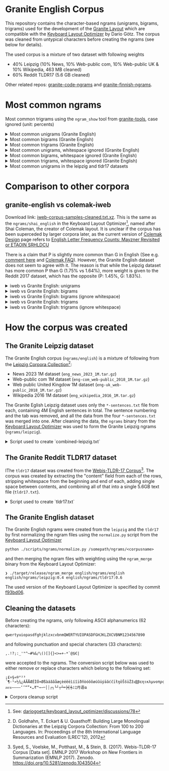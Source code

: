 # Granite English Corpus

This repository contains the character-based ngrams (unigrams, bigrams, trigrams) used for the development of the [Granite Layout](https://github.com/fohrloop/granite-layout) which are compatible with the [Keyboard Layout Optimizer](https://github.com/dariogoetz/keyboard_layout_optimizer) by Dario Götz. The corpus was cleaned from untypical characters before creating the ngrams (see below for details).

The used  corpus is a mixture of two dataset with following weights

- 40% Leipzig (10% News, 10% Web-public com, 10% Web-public UK & 10% Wikipedia, 463 MB cleaned)
- 60% Reddit TLDR17 (5.6 GB cleaned)

Other related repos: [granite-code-ngrams](https://github.com/fohrloop/granite-code-ngrams) and [granite-finnish-ngrams](https://github.com/fohrloop/granite-finnish-ngrams).

# Most common ngrams

Most common trigrams using the `ngram_show` tool from [granite-tools](https://github.com/fohrloop/granite-tools), case ignored (unit: percents)
<details>
<summary>Most common unigrams (Granite English)</summary>

```
──────────────────── english ─────────────────────
   1: ␣ ▇▇▇▇▇▇▇▇▇▇▇▇▇▇▇▇▇▇▇▇▇▇▇ 17.74
   2: e ▇▇▇▇▇▇▇▇▇▇▇▇ 9.40
   3: t ▇▇▇▇▇▇▇▇▇ 7.27
   4: a ▇▇▇▇▇▇▇▇ 6.39
   5: o ▇▇▇▇▇▇▇▇ 6.01
   6: i ▇▇▇▇▇▇▇▇ 5.82
   7: n ▇▇▇▇▇▇▇ 5.42
   8: s ▇▇▇▇▇▇▇ 5.04
   9: r ▇▇▇▇▇▇ 4.50
  10: h ▇▇▇▇▇ 3.91
  11: l ▇▇▇▇ 3.28
  12: d ▇▇▇▇ 3.01
  13: u ▇▇▇ 2.28
  14: c ▇▇▇ 2.20
  15: m ▇▇▇ 2.09
  16: g ▇▇ 1.75
  17: y ▇▇ 1.66
  18: f ▇▇ 1.65
  19: w ▇▇ 1.61
  20: p ▇▇ 1.57
  21: b ▇▇ 1.25
  22: . ▇ 0.99
  23: v ▇ 0.85
  24: , ▇ 0.81
  25: k ▇ 0.73
  26: ⏎ ▇ 0.53
  27: ' ▇ 0.40
  28: x  0.16
  29: "  0.16
  30: -  0.16
  31: j  0.15
  32: 0  0.14
  33: 1  0.12
  34: (  0.10
  35: )  0.09
  36: 2  0.09
  37: q  0.07
  38: z  0.07
  39: 3  0.05
  40: 5  0.05
```
</details>

<details>
<summary>Most common bigrams (Granite English)</summary>

```
──────────────────── english ─────────────────────
   1: e␣ ▇▇▇▇▇▇▇▇▇▇▇▇▇▇▇▇▇▇▇▇▇▇ 2.94
   2: ␣t ▇▇▇▇▇▇▇▇▇▇▇▇▇▇▇▇▇▇ 2.47
   3: ␣a ▇▇▇▇▇▇▇▇▇▇▇▇▇▇▇ 2.02
   4: th ▇▇▇▇▇▇▇▇▇▇▇▇▇▇▇ 2.01
   5: s␣ ▇▇▇▇▇▇▇▇▇▇▇▇▇ 1.77
   6: t␣ ▇▇▇▇▇▇▇▇▇▇▇▇▇ 1.74
   7: he ▇▇▇▇▇▇▇▇▇▇▇▇ 1.66
   8: in ▇▇▇▇▇▇▇▇▇▇▇ 1.53
   9: d␣ ▇▇▇▇▇▇▇▇▇▇▇ 1.52
  10: ␣i ▇▇▇▇▇▇▇▇▇▇▇ 1.45
  11: an ▇▇▇▇▇▇▇▇▇ 1.21
  12: er ▇▇▇▇▇▇▇▇▇ 1.18
  13: ␣s ▇▇▇▇▇▇▇▇▇ 1.18
  14: n␣ ▇▇▇▇▇▇▇▇ 1.12
  15: ␣w ▇▇▇▇▇▇▇▇ 1.09
  16: re ▇▇▇▇▇▇▇▇ 1.07
  17: ␣o ▇▇▇▇▇▇▇ 0.99
  18: y␣ ▇▇▇▇▇▇▇ 0.97
  19: on ▇▇▇▇▇▇▇ 0.93
  20: r␣ ▇▇▇▇▇▇▇ 0.91
  21: nd ▇▇▇▇▇▇ 0.85
  22: o␣ ▇▇▇▇▇▇ 0.85
  23: at ▇▇▇▇▇▇ 0.83
  24: ␣h ▇▇▇▇▇▇ 0.81
  25: ␣b ▇▇▇▇▇▇ 0.80
  26: ,␣ ▇▇▇▇▇▇ 0.79
  27: ng ▇▇▇▇▇▇ 0.78
  28: en ▇▇▇▇▇▇ 0.78
  29: ␣m ▇▇▇▇▇▇ 0.77
  30: to ▇▇▇▇▇▇ 0.77
  31: ␣c ▇▇▇▇▇▇ 0.75
  32: ou ▇▇▇▇▇▇ 0.75
  33: or ▇▇▇▇▇ 0.73
  34: it ▇▇▇▇▇ 0.73
  35: ha ▇▇▇▇▇ 0.70
  36: ␣f ▇▇▇▇▇ 0.69
  37: st ▇▇▇▇▇ 0.67
  38: es ▇▇▇▇▇ 0.67
  39: te ▇▇▇▇▇ 0.64
  40: ed ▇▇▇▇▇ 0.64

```
</details>

<details>
<summary>Most common trigrams (Granite English)</summary>

```
──────────────────── english ─────────────────────
   1: ␣th ▇▇▇▇▇▇▇▇▇▇▇▇▇▇▇▇▇▇▇▇ 1.49
   2: the ▇▇▇▇▇▇▇▇▇▇▇▇▇▇▇▇ 1.17
   3: he␣ ▇▇▇▇▇▇▇▇▇▇▇▇▇ 0.97
   4: ing ▇▇▇▇▇▇▇▇▇ 0.67
   5: ␣an ▇▇▇▇▇▇▇▇▇ 0.66
   6: nd␣ ▇▇▇▇▇▇▇▇▇ 0.64
   7: ␣to ▇▇▇▇▇▇▇▇ 0.62
   8: and ▇▇▇▇▇▇▇▇ 0.59
   9: ng␣ ▇▇▇▇▇▇▇▇ 0.59
  10: to␣ ▇▇▇▇▇▇▇▇ 0.56
  11: ed␣ ▇▇▇▇▇▇▇ 0.50
  12: ␣in ▇▇▇▇▇▇ 0.44
  13: er␣ ▇▇▇▇▇▇ 0.42
  14: ␣of ▇▇▇▇▇▇ 0.42
  15: ␣a␣ ▇▇▇▇▇▇ 0.42
  16: of␣ ▇▇▇▇▇ 0.38
  17: ␣i␣ ▇▇▇▇▇ 0.37
  18: at␣ ▇▇▇▇▇ 0.36
  19: is␣ ▇▇▇▇▇ 0.36
  20: e␣t ▇▇▇▇▇ 0.35
  21: re␣ ▇▇▇▇▇ 0.34
  22: in␣ ▇▇▇▇ 0.33
  23: ␣be ▇▇▇▇ 0.32
  24: ␣co ▇▇▇▇ 0.31
  25: as␣ ▇▇▇▇ 0.31
  26: on␣ ▇▇▇▇ 0.30
  27: e␣a ▇▇▇▇ 0.30
  28: s␣a ▇▇▇▇ 0.30
  29: ␣ha ▇▇▇▇ 0.29
  30: hat ▇▇▇▇ 0.29
  31: or␣ ▇▇▇▇ 0.29
  32: her ▇▇▇▇ 0.28
  33: ly␣ ▇▇▇▇ 0.27
  34: ␣re ▇▇▇▇ 0.27
  35: t␣t ▇▇▇▇ 0.27
  36: d␣t ▇▇▇▇ 0.27
  37: ion ▇▇▇▇ 0.26
  38: ␣wa ▇▇▇▇ 0.26
  39: tha ▇▇▇ 0.26
  40: for ▇▇▇ 0.26
```

</details>


<details>
<summary>Most common unigrams, whitespace ignored (Granite English)</summary>

```
──────────────────── english ─────────────────────
   1: e ▇▇▇▇▇▇▇▇▇▇▇▇▇▇▇▇▇▇▇▇▇▇▇ 11.50
   2: t ▇▇▇▇▇▇▇▇▇▇▇▇▇▇▇▇▇▇ 8.89
   3: a ▇▇▇▇▇▇▇▇▇▇▇▇▇▇▇▇ 7.82
   4: o ▇▇▇▇▇▇▇▇▇▇▇▇▇▇▇ 7.36
   5: i ▇▇▇▇▇▇▇▇▇▇▇▇▇▇ 7.13
   6: n ▇▇▇▇▇▇▇▇▇▇▇▇▇ 6.63
   7: s ▇▇▇▇▇▇▇▇▇▇▇▇ 6.17
   8: r ▇▇▇▇▇▇▇▇▇▇▇ 5.51
   9: h ▇▇▇▇▇▇▇▇▇▇ 4.79
  10: l ▇▇▇▇▇▇▇▇ 4.02
  11: d ▇▇▇▇▇▇▇ 3.68
  12: u ▇▇▇▇▇▇ 2.79
  13: c ▇▇▇▇▇ 2.69
  14: m ▇▇▇▇▇ 2.56
  15: g ▇▇▇▇ 2.15
  16: y ▇▇▇▇ 2.03
  17: f ▇▇▇▇ 2.02
  18: w ▇▇▇▇ 1.97
  19: p ▇▇▇▇ 1.92
  20: b ▇▇▇ 1.53
  21: . ▇▇ 1.22
  22: v ▇▇ 1.04
  23: , ▇▇ 0.99
  24: k ▇▇ 0.89
  25: ' ▇ 0.49
  26: x  0.20
  27: "  0.20
  28: -  0.19
  29: j  0.19
  30: 0  0.17
  31: 1  0.14
  32: (  0.12
  33: )  0.11
  34: 2  0.11
  35: q  0.09
  36: z  0.08
  37: 3  0.06
  38: 5  0.06
  39: ?  0.06
  40: :  0.05
```
</details>

<details>
<summary>Most common bigrams, whitespace ignored (Granite English)</summary>

```
──────────────────── english ─────────────────────
   1: th ▇▇▇▇▇▇▇▇▇▇▇▇▇▇▇▇▇▇▇▇▇▇ 3.14
   2: he ▇▇▇▇▇▇▇▇▇▇▇▇▇▇▇▇▇▇ 2.60
   3: in ▇▇▇▇▇▇▇▇▇▇▇▇▇▇▇▇▇ 2.39
   4: an ▇▇▇▇▇▇▇▇▇▇▇▇▇ 1.90
   5: er ▇▇▇▇▇▇▇▇▇▇▇▇▇ 1.84
   6: re ▇▇▇▇▇▇▇▇▇▇▇▇ 1.67
   7: on ▇▇▇▇▇▇▇▇▇▇ 1.46
   8: nd ▇▇▇▇▇▇▇▇▇ 1.33
   9: at ▇▇▇▇▇▇▇▇▇ 1.30
  10: ng ▇▇▇▇▇▇▇▇▇ 1.23
  11: en ▇▇▇▇▇▇▇▇▇ 1.22
  12: to ▇▇▇▇▇▇▇▇ 1.21
  13: ou ▇▇▇▇▇▇▇▇ 1.17
  14: or ▇▇▇▇▇▇▇▇ 1.15
  15: it ▇▇▇▇▇▇▇▇ 1.14
  16: ha ▇▇▇▇▇▇▇▇ 1.10
  17: st ▇▇▇▇▇▇▇ 1.05
  18: es ▇▇▇▇▇▇▇ 1.04
  19: te ▇▇▇▇▇▇▇ 1.00
  20: ed ▇▇▇▇▇▇▇ 1.00
  21: ar ▇▇▇▇▇▇▇ 0.98
  22: al ▇▇▇▇▇▇▇ 0.97
  23: ti ▇▇▇▇▇▇▇ 0.96
  24: is ▇▇▇▇▇▇▇ 0.95
  25: ve ▇▇▇▇▇▇▇ 0.93
  26: me ▇▇▇▇▇▇ 0.89
  27: as ▇▇▇▇▇▇ 0.87
  28: nt ▇▇▇▇▇▇ 0.85
  29: hi ▇▇▇▇▇▇ 0.81
  30: se ▇▇▇▇▇▇ 0.81
  31: le ▇▇▇▇▇▇ 0.78
  32: ea ▇▇▇▇▇ 0.75
  33: ll ▇▇▇▇▇ 0.72
  34: of ▇▇▇▇▇ 0.69
  35: ne ▇▇▇▇▇ 0.67
  36: co ▇▇▇▇ 0.63
  37: ro ▇▇▇▇ 0.62
  38: de ▇▇▇▇ 0.60
  39: be ▇▇▇▇ 0.59
  40: ri ▇▇▇▇ 0.58
```
</details>


<details>
<summary>Most common trigrams, whitespace ignored (Granite English)</summary>

```
──────────────────── english ─────────────────────
   1: the ▇▇▇▇▇▇▇▇▇▇▇▇▇▇▇▇▇▇▇▇ 2.49
   2: ing ▇▇▇▇▇▇▇▇▇▇▇ 1.43
   3: and ▇▇▇▇▇▇▇▇▇▇ 1.26
   4: hat ▇▇▇▇▇ 0.61
   5: her ▇▇▇▇▇ 0.60
   6: ion ▇▇▇▇▇ 0.56
   7: tha ▇▇▇▇ 0.55
   8: for ▇▇▇▇ 0.55
   9: ent ▇▇▇▇ 0.53
  10: thi ▇▇▇▇ 0.50
  11: all ▇▇▇▇ 0.47
  12: tio ▇▇▇▇ 0.45
  13: ver ▇▇▇ 0.42
  14: you ▇▇▇ 0.42
  15: ter ▇▇▇ 0.40
  16: ere ▇▇▇ 0.38
  17: his ▇▇▇ 0.38
  18: ith ▇▇▇ 0.36
  19: wit ▇▇▇ 0.35
  20: was ▇▇▇ 0.33
  21: eve ▇▇▇ 0.33
  22: ati ▇▇▇ 0.33
  23: out ▇▇▇ 0.33
  24: rea ▇▇▇ 0.32
  25: ate ▇▇▇ 0.32
  26: are ▇▇▇ 0.31
  27: ome ▇▇ 0.29
  28: hin ▇▇ 0.29
  29: ave ▇▇ 0.28
  30: ers ▇▇ 0.28
  31: one ▇▇ 0.28
  32: our ▇▇ 0.27
  33: ted ▇▇ 0.26
  34: hav ▇▇ 0.25
  35: not ▇▇ 0.25
  36: com ▇▇ 0.25
  37: con ▇▇ 0.25
  38: but ▇▇ 0.24
  39: sta ▇▇ 0.24
  40: n't ▇▇ 0.24
```
</details>

<details>
<summary>Most common unigrams in the leipzig and tldr17 datasets</summary>

This compares `leipzig` to `tldr17` dataset.

```
─────────────────────leipzig────────────────────── ──────────────────────tldr17──────────────────────
 1: ␣ ▇▇▇▇▇▇▇▇▇▇▇▇▇▇▇▇▇▇▇▇▇▇▇▇▇ 15.84                1 ( +0): ␣ ▇▇▇▇▇▇▇▇▇▇▇▇▇▇▇▇▇▇▇▇▇▇▇▇▇ 19.00
 2: e ▇▇▇▇▇▇▇▇▇▇▇▇▇▇▇ 9.67                           2 ( +0): e ▇▇▇▇▇▇▇▇▇▇▇▇ 9.23
 3: t ▇▇▇▇▇▇▇▇▇▇▇ 7.15                               3 ( +0): t ▇▇▇▇▇▇▇▇▇▇ 7.35
 4: a ▇▇▇▇▇▇▇▇▇▇ 6.63                                4 ( +0): a ▇▇▇▇▇▇▇▇ 6.23
 5: o ▇▇▇▇▇▇▇▇▇▇ 6.06                                5 ( +0): o ▇▇▇▇▇▇▇▇ 5.99
 6: i ▇▇▇▇▇▇▇▇▇ 5.93                                 6 ( +0): i ▇▇▇▇▇▇▇▇ 5.75
 7: n ▇▇▇▇▇▇▇▇▇ 5.69                                 7 ( +0): n ▇▇▇▇▇▇▇ 5.24
 8: s ▇▇▇▇▇▇▇▇ 5.33                                  8 ( +0): s ▇▇▇▇▇▇ 4.85
 9: r ▇▇▇▇▇▇▇▇ 5.12                                  9 ( +0): r ▇▇▇▇▇ 4.09
10: h ▇▇▇▇▇▇ 3.66                                   10 ( +0): h ▇▇▇▇▇ 4.08
11: l ▇▇▇▇▇ 3.35                                    11 ( +0): l ▇▇▇▇ 3.23
12: d ▇▇▇▇▇ 3.02                                    12 ( +0): d ▇▇▇▇ 3.00
13: c ▇▇▇▇ 2.65                                     13 ( +1): u ▇▇▇ 2.29
14: u ▇▇▇▇ 2.26                                     14 ( +1): m ▇▇▇ 2.16
15: m ▇▇▇ 1.99                                      15 ( -2): c ▇▇ 1.89
16: p ▇▇▇ 1.75                                      16 ( +2): g ▇▇ 1.83
17: f ▇▇▇ 1.75                                      17 ( +2): y ▇▇ 1.82
18: g ▇▇▇ 1.64                                      18 ( +2): w ▇▇ 1.75
19: y ▇▇ 1.43                                       19 ( -2): f ▇▇ 1.59
20: w ▇▇ 1.41                                       20 ( -4): p ▇▇ 1.45
21: b ▇▇ 1.22                                       21 ( +0): b ▇▇ 1.27
22: . ▇ 0.92                                        22 ( +0): . ▇ 1.05
23: v ▇ 0.90                                        23 ( +0): v ▇ 0.82
24: ⏎ ▇ 0.86                                        24 ( +2): k ▇ 0.82
25: , ▇ 0.81                                        25 ( +0): , ▇ 0.80
26: k ▇ 0.60                                        26 ( +1): ' ▇ 0.49
27: '  0.26                                         27 ( -3): ⏎  0.31
28: -  0.23                                         28 ( +5): j  0.16
29: 0  0.20                                         29 ( +3): x  0.16
30: "  0.19                                         30 ( +0): "  0.14
31: 1  0.18                                         31 ( +7): (  0.11
32: x  0.17                                         32 ( -4): -  0.11
33: j  0.14                                         33 ( +6): )  0.11
34: 2  0.13                                         34 ( -5): 0  0.09
35: q  0.09                                         35 ( -4): 1  0.07
36: z  0.08                                         36 (+11): ?  0.07
37: 9  0.08                                         37 ( -3): 2  0.06
38: (  0.07                                         38 ( -2): z  0.06
39: )  0.07                                         39 ( -4): q  0.06
40: 3  0.06                                         40 (+10): /  0.05
47: ?  0.03                                         42 ( -2): 3  0.04
50: /  0.02                                         48 (-11): 9  0.02
```
</details>

# Comparison to other corpora

## granite-english vs colemak-iweb

Download link: [iweb-corpus-samples-cleaned.txt.xz](https://colemak.com/pub/corpus/iweb-corpus-samples-cleaned.txt.xz). This is the same as the `ngrams/shai_english` in the Keyboard Layout Optimizer[^shai], named after Shai Coleman, the creator of Colemak layout. It is unclear if the corpus has been superceded by larger corpora later, as the current version of [Colemak Design](https://colemak.com/Design) page refers to [English Letter Frequency Counts: Mayzner Revisited or ETAOIN SRHLDCU](https://norvig.com/mayzner.html)

There is a claim that P is slightly more common than G in English (See e.g. [comment here](https://forum.colemak.com/topic/362-dear-shai-g-is-more-frequent-than-p/#p2357) and [Colemak FAQ](https://colemak.com/Design_FAQ)). However, the Granite English dataset does not seem to agree with it. The reason is that while the Leipzig dataset has more common P than G (1.75% vs 1.64%), more weight is given to the Reddit 2017 dataset, which has the opposite (P: 1.45%, G: 1.83%).

<details>
<summary>iweb vs Granite English: unigrams</summary>

```
───────────────────────iweb─────────────────────── ─────────────────────english──────────────────────
 1: ␣  ▇▇▇▇▇▇▇▇▇▇▇▇▇▇▇▇▇▇▇▇▇▇▇ 16.84                1 (+0): ␣   ▇▇▇▇▇▇▇▇▇▇▇▇▇▇▇▇▇▇▇▇▇▇▇▇ 17.74
 2: e  ▇▇▇▇▇▇▇▇▇▇▇▇▇ 9.59                           2 (+0): e   ▇▇▇▇▇▇▇▇▇▇▇▇▇ 9.40
 3: t  ▇▇▇▇▇▇▇▇▇▇ 7.28                              3 (+0): t   ▇▇▇▇▇▇▇▇▇▇ 7.27
 4: a  ▇▇▇▇▇▇▇▇▇ 6.50                               4 (+0): a   ▇▇▇▇▇▇▇▇▇ 6.39
 5: o  ▇▇▇▇▇▇▇▇ 6.22                                5 (+0): o   ▇▇▇▇▇▇▇▇ 6.01
 6: i  ▇▇▇▇▇▇▇▇ 5.81                                6 (+0): i   ▇▇▇▇▇▇▇▇ 5.82
 7: n  ▇▇▇▇▇▇▇▇ 5.54                                7 (+0): n   ▇▇▇▇▇▇▇ 5.42
 8: s  ▇▇▇▇▇▇▇ 5.24                                 8 (+0): s   ▇▇▇▇▇▇▇ 5.04
 9: r  ▇▇▇▇▇▇▇ 4.93                                 9 (+0): r   ▇▇▇▇▇▇ 4.50
10: h  ▇▇▇▇▇ 3.73                                  10 (+0): h   ▇▇▇▇▇ 3.91
11: l  ▇▇▇▇▇ 3.38                                  11 (+0): l   ▇▇▇▇ 3.28
12: d  ▇▇▇▇ 2.96                                   12 (+0): d   ▇▇▇▇ 3.01
13: c  ▇▇▇ 2.53                                    13 (+1): u   ▇▇▇ 2.28
14: u  ▇▇▇ 2.36                                    14 (-1): c   ▇▇▇ 2.20
15: m  ▇▇▇ 1.98                                    15 (+0): m   ▇▇▇ 2.09
16: f  ▇▇ 1.74                                     16 (+2): g   ▇▇ 1.75
17: p  ▇▇ 1.71                                     17 (+2): y   ▇▇ 1.66
18: g  ▇▇ 1.67                                     18 (-2): f   ▇▇ 1.65
19: y  ▇▇ 1.57                                     19 (+1): w   ▇▇ 1.61
20: w  ▇▇ 1.47                                     20 (-3): p   ▇▇ 1.57
21: b  ▇▇ 1.22                                     21 (+0): b   ▇▇ 1.25
22: .  ▇ 0.89                                      22 (+0): .   ▇ 0.99
23: v  ▇ 0.87                                      23 (+0): v   ▇ 0.85
24: ,  ▇ 0.82                                      24 (+0): ,   ▇ 0.81
25: k  ▇ 0.65                                      25 (+0): k   ▇ 0.73
26: ⏎   0.35                                       26 (+0): ⏎   ▇ 0.53
27: -   0.21                                       27 (+1): '   ▇ 0.40
28: '   0.21                                       28 (+1): x    0.16
29: x   0.18                                       29 (+1): "    0.16
30: "   0.15                                       30 (-3): -    0.16
31: 0   0.15                                       31 (+1): j    0.15
32: j   0.14                                       32 (-1): 0    0.14
33: 1   0.13                                       33 (+0): 1    0.12
34: 2   0.10                                       34 (+4): (    0.10
35: q   0.08                                       35 (+2): )    0.09
36: z   0.08                                       36 (-2): 2    0.09
37: )   0.08                                       37 (-2): q    0.07
38: (   0.08                                       38 (-2): z    0.07
39: :   0.06                                       39 (+2): 3    0.05
40: 5   0.05                                       40 (+0): 5    0.05
41: 3   0.05                                       41 (+2): ?    0.05
42: 9   0.04                                       42 (-3): :    0.04
43: ?   0.04                                       43 (-1): 9    0.04
44: 4   0.04                                       44 (+0): 4    0.04
45: !   0.04                                       45 (+4): /    0.04
46: 6   0.04                                       46 (+0): 6    0.03
47: 8   0.03                                       47 (+0): 8    0.03
48: 7   0.03                                       48 (+0): 7    0.03
49: /   0.02                                       49 (-4): !    0.03
50: ;   0.02                                       50 (+0): ;    0.01
51: $   0.01                                       51 (+0): $    0.01
52: %   0.01                                       52 (+0): %    0.01
53: &   0.01                                       53 (???): ]   0.01
54: +   0.01                                       54 (???): [   0.01
55: *   0.00                                       55 (+1): >    0.01
56: >   0.00                                       56 (-3): &    0.01
57: =   0.00                                       57 (-3): +    0.00
58: #   0.00                                       58 (-3): *    0.00
59: @   0.00                                       59 (-2): =    0.00
60: <   0.00                                       60 (???): ^   0.00
61:     0.00                                       61 (???): ~   0.00
62: ’   0.00                                       62 (???): _   0.00
63: ”   0.00                                       63 (-5): #    0.00
64: “   0.00                                       64 (???): €   0.00
65: —   0.00                                       65 (???): |   0.00
66: ü   0.00                                       66 (-6): <    0.00
67: –   0.00                                       67 (-8): @    0.00
68: •   0.00                                       68 (???): \   0.00
69: ¢   0.00                                       69 (???): {   0.00
70: ´   0.00                                       70 (???): }   0.00
71: é   0.00                                       71 (???): `   0.00
72: ʼ   0.00                                       ??? (???): и  0.00
73: ®   0.00                                       ??? (???): ⅔  0.00
74: ¤   0.00                                       ??? (???): ¢  0.00
75: ‐   0.00                                       ??? (???): ä  0.00
76: §   0.00                                       ??? (???): ⅓  0.00
77: ä   0.00                                       ??? (???): ®  0.00
78: ⅓   0.00                                       ??? (???): ʼ  0.00
79: ′   0.00                                       ??? (???): ´  0.00
80: ć   0.00                                       ??? (???): §  0.00
81: →   0.00                                       ??? (???): ­  0.00
82: и   0.00                                       ??? (???): —  0.00
83: ⅔   0.00                                       ??? (???):    0.00
84: ⅜   0.00                                       ??? (???): ′  0.00
85: ¬   0.00                                       ??? (???): ‐  0.00
86: ­   0.00                                       ??? (???): ·  0.00
87: ›   0.00                                       ??? (???): ”  0.00
88: ö   0.00                                       ??? (???): ⅛  0.00
89: ☺   0.00                                       ??? (???): •  0.00
90: ·   0.00                                       ??? (???): â  0.00
91: °   0.00                                       ??? (???): ÷  0.00
92: ÷   0.00                                       ??? (???): ö  0.00
93: â   0.00                                       ??? (???): “  0.00
94: ⅛   0.00                                       ??? (???): ü  0.00
???: [  0.00                                       ??? (???): ⅜  0.00
???: ^  0.00                                       ??? (???): é  0.00
???: ]  0.00                                       ??? (???): ć  0.00
???: ~  0.00                                       ??? (???): →  0.00
???: {  0.00                                       ??? (???): ›  0.00
???: €  0.00                                       ??? (???): ¬  0.00
???: \  0.00                                       ??? (???): ☺  0.00
???: `  0.00                                       ??? (???): °  0.00
???: _  0.00                                       ??? (???): –  0.00
???: }  0.00                                       ??? (???): ¤  0.00
???: |  0.00                                       ??? (???): ’  0.00
```
</details>

<details>
<summary>iweb vs Granite English: bigrams</summary>

```
───────────────────────iweb─────────────────────── ─────────────────────english──────────────────────
 1: e␣ ▇▇▇▇▇▇▇▇▇▇▇▇▇▇▇▇▇▇▇▇▇▇▇▇ 2.94                 1 ( +0): e␣ ▇▇▇▇▇▇▇▇▇▇▇▇▇▇▇▇▇▇▇▇▇▇▇▇ 2.94
 2: ␣t ▇▇▇▇▇▇▇▇▇▇▇▇▇▇▇▇▇▇▇▇ 2.50                     2 ( +0): ␣t ▇▇▇▇▇▇▇▇▇▇▇▇▇▇▇▇▇▇▇▇ 2.47
 3: th ▇▇▇▇▇▇▇▇▇▇▇▇▇▇▇▇▇ 2.03                        3 ( +1): ␣a ▇▇▇▇▇▇▇▇▇▇▇▇▇▇▇▇ 2.02
 4: ␣a ▇▇▇▇▇▇▇▇▇▇▇▇▇▇▇▇ 1.99                         4 ( -1): th ▇▇▇▇▇▇▇▇▇▇▇▇▇▇▇▇ 2.01
 5: s␣ ▇▇▇▇▇▇▇▇▇▇▇▇▇▇▇ 1.84                          5 ( +0): s␣ ▇▇▇▇▇▇▇▇▇▇▇▇▇▇ 1.77
 6: he ▇▇▇▇▇▇▇▇▇▇▇▇▇▇ 1.66                           6 ( +2): t␣ ▇▇▇▇▇▇▇▇▇▇▇▇▇▇ 1.74
 7: in ▇▇▇▇▇▇▇▇▇▇▇▇▇ 1.55                            7 ( -1): he ▇▇▇▇▇▇▇▇▇▇▇▇▇▇ 1.66
 8: t␣ ▇▇▇▇▇▇▇▇▇▇▇▇ 1.49                             8 ( -1): in ▇▇▇▇▇▇▇▇▇▇▇▇ 1.53
 9: d␣ ▇▇▇▇▇▇▇▇▇▇▇ 1.40                              9 ( +0): d␣ ▇▇▇▇▇▇▇▇▇▇▇▇ 1.52
10: an ▇▇▇▇▇▇▇▇▇▇ 1.25                              10 ( +3): ␣i ▇▇▇▇▇▇▇▇▇▇▇▇ 1.45
11: er ▇▇▇▇▇▇▇▇▇▇ 1.21                              11 ( -1): an ▇▇▇▇▇▇▇▇▇▇ 1.21
12: n␣ ▇▇▇▇▇▇▇▇▇▇ 1.20                              12 ( -1): er ▇▇▇▇▇▇▇▇▇▇ 1.18
13: ␣i ▇▇▇▇▇▇▇▇▇▇ 1.20                              13 ( +2): ␣s ▇▇▇▇▇▇▇▇▇▇ 1.18
14: re ▇▇▇▇▇▇▇▇▇ 1.14                               14 ( -2): n␣ ▇▇▇▇▇▇▇▇▇ 1.12
15: ␣s ▇▇▇▇▇▇▇▇▇ 1.12                               15 ( +4): ␣w ▇▇▇▇▇▇▇▇▇ 1.09
16: ␣o ▇▇▇▇▇▇▇▇▇ 1.06                               16 ( -2): re ▇▇▇▇▇▇▇▇▇ 1.07
17: on ▇▇▇▇▇▇▇▇ 0.99                                17 ( -1): ␣o ▇▇▇▇▇▇▇▇ 0.99
18: r␣ ▇▇▇▇▇▇▇▇ 0.97                                18 ( +4): y␣ ▇▇▇▇▇▇▇▇ 0.97
19: ␣w ▇▇▇▇▇▇▇▇ 0.95                                19 ( -2): on ▇▇▇▇▇▇▇▇ 0.93
20: ␣c ▇▇▇▇▇▇▇ 0.86                                 20 ( -2): r␣ ▇▇▇▇▇▇▇ 0.91
21: at ▇▇▇▇▇▇▇ 0.86                                 21 ( +3): nd ▇▇▇▇▇▇▇ 0.85
22: y␣ ▇▇▇▇▇▇▇ 0.84                                 22 ( +6): o␣ ▇▇▇▇▇▇▇ 0.85
23: or ▇▇▇▇▇▇▇ 0.83                                 23 ( -2): at ▇▇▇▇▇▇▇ 0.83
24: nd ▇▇▇▇▇▇▇ 0.83                                 24 (+17): ␣h ▇▇▇▇▇▇▇ 0.81
25: en ▇▇▇▇▇▇▇ 0.80                                 25 ( +6): ␣b ▇▇▇▇▇▇▇ 0.80
26: ,␣ ▇▇▇▇▇▇ 0.79                                  26 ( +0): ,␣ ▇▇▇▇▇▇ 0.79
27: es ▇▇▇▇▇▇ 0.79                                  27 ( +5): ng ▇▇▇▇▇▇ 0.78
28: o␣ ▇▇▇▇▇▇ 0.77                                  28 ( -3): en ▇▇▇▇▇▇ 0.78
29: to ▇▇▇▇▇▇ 0.76                                  29 (+11): ␣m ▇▇▇▇▇▇ 0.77
30: ou ▇▇▇▇▇▇ 0.76                                  30 ( -1): to ▇▇▇▇▇▇ 0.77
31: ␣b ▇▇▇▇▇▇ 0.75                                  31 (-11): ␣c ▇▇▇▇▇▇ 0.75
32: ng ▇▇▇▇▇▇ 0.73                                  32 ( -2): ou ▇▇▇▇▇▇ 0.75
33: it ▇▇▇▇▇▇ 0.72                                  33 (-10): or ▇▇▇▇▇▇ 0.73
34: te ▇▇▇▇▇▇ 0.70                                  34 ( -1): it ▇▇▇▇▇▇ 0.73
35: ␣f ▇▇▇▇▇▇ 0.70                                  35 (+10): ha ▇▇▇▇▇▇ 0.70
36: ti ▇▇▇▇▇▇ 0.69                                  36 ( -1): ␣f ▇▇▇▇▇▇ 0.69
37: st ▇▇▇▇▇▇ 0.69                                  37 ( +0): st ▇▇▇▇▇ 0.67
38: ar ▇▇▇▇▇▇ 0.68                                  38 (-11): es ▇▇▇▇▇ 0.67
39: ␣p ▇▇▇▇▇ 0.67                                   39 ( -5): te ▇▇▇▇▇ 0.64
40: ␣m ▇▇▇▇▇ 0.64                                   40 ( +4): ed ▇▇▇▇▇ 0.64
41: ␣h ▇▇▇▇▇ 0.64                                   41 ( -3): ar ▇▇▇▇▇ 0.62
44: ed ▇▇▇▇▇ 0.63                                   43 ( -7): ti ▇▇▇▇▇ 0.61
45: ha ▇▇▇▇▇ 0.61                                   46 ( -7): ␣p ▇▇▇▇▇ 0.61
```
</details>

<details>
<summary>iweb vs Granite English: bigrams (ignore whitespace)</summary>

```
───────────────────────iweb─────────────────────── ─────────────────────english──────────────────────
 1: th ▇▇▇▇▇▇▇▇▇▇▇▇▇▇▇▇▇▇▇▇▇▇▇▇ 3.10                1 (+0): th ▇▇▇▇▇▇▇▇▇▇▇▇▇▇▇▇▇▇▇▇▇▇▇▇▇ 3.14
 2: he ▇▇▇▇▇▇▇▇▇▇▇▇▇▇▇▇▇▇▇▇ 2.53                    2 (+0): he ▇▇▇▇▇▇▇▇▇▇▇▇▇▇▇▇▇▇▇▇▇ 2.60
 3: in ▇▇▇▇▇▇▇▇▇▇▇▇▇▇▇▇▇▇ 2.36                      3 (+0): in ▇▇▇▇▇▇▇▇▇▇▇▇▇▇▇▇▇▇▇ 2.39
 4: an ▇▇▇▇▇▇▇▇▇▇▇▇▇▇▇ 1.90                         4 (+0): an ▇▇▇▇▇▇▇▇▇▇▇▇▇▇▇ 1.90
 5: er ▇▇▇▇▇▇▇▇▇▇▇▇▇▇ 1.85                          5 (+0): er ▇▇▇▇▇▇▇▇▇▇▇▇▇▇▇ 1.84
 6: re ▇▇▇▇▇▇▇▇▇▇▇▇▇▇ 1.74                          6 (+0): re ▇▇▇▇▇▇▇▇▇▇▇▇▇ 1.67
 7: on ▇▇▇▇▇▇▇▇▇▇▇▇ 1.51                            7 (+0): on ▇▇▇▇▇▇▇▇▇▇▇▇ 1.46
 8: at ▇▇▇▇▇▇▇▇▇▇ 1.31                              8 (+2): nd ▇▇▇▇▇▇▇▇▇▇▇ 1.33
 9: or ▇▇▇▇▇▇▇▇▇▇ 1.27                              9 (-1): at ▇▇▇▇▇▇▇▇▇▇ 1.30
10: nd ▇▇▇▇▇▇▇▇▇▇ 1.27                             10 (+5): ng ▇▇▇▇▇▇▇▇▇▇ 1.23
11: en ▇▇▇▇▇▇▇▇▇ 1.22                              11 (+0): en ▇▇▇▇▇▇▇▇▇▇ 1.22
12: es ▇▇▇▇▇▇▇▇▇ 1.20                              12 (+1): to ▇▇▇▇▇▇▇▇▇▇ 1.21
13: to ▇▇▇▇▇▇▇▇▇ 1.16                              13 (+1): ou ▇▇▇▇▇▇▇▇▇ 1.17
14: ou ▇▇▇▇▇▇▇▇▇ 1.16                              14 (-5): or ▇▇▇▇▇▇▇▇▇ 1.15
15: ng ▇▇▇▇▇▇▇▇▇ 1.11                              15 (+1): it ▇▇▇▇▇▇▇▇▇ 1.14
16: it ▇▇▇▇▇▇▇▇ 1.09                               16 (+8): ha ▇▇▇▇▇▇▇▇▇ 1.10
17: te ▇▇▇▇▇▇▇▇ 1.07                               17 (+2): st ▇▇▇▇▇▇▇▇ 1.05
18: ti ▇▇▇▇▇▇▇▇ 1.06                               18 (-6): es ▇▇▇▇▇▇▇▇ 1.04
19: st ▇▇▇▇▇▇▇▇ 1.05                               19 (-2): te ▇▇▇▇▇▇▇▇ 1.00
20: ar ▇▇▇▇▇▇▇▇ 1.03                               20 (+3): ed ▇▇▇▇▇▇▇▇ 1.00
21: al ▇▇▇▇▇▇▇ 0.97                                21 (-1): ar ▇▇▇▇▇▇▇▇ 0.98
22: is ▇▇▇▇▇▇▇ 0.96                                22 (-1): al ▇▇▇▇▇▇▇▇ 0.97
23: ed ▇▇▇▇▇▇▇ 0.96                                23 (-5): ti ▇▇▇▇▇▇▇▇ 0.96
24: ha ▇▇▇▇▇▇▇ 0.93                                24 (-2): is ▇▇▇▇▇▇▇▇ 0.95
25: nt ▇▇▇▇▇▇▇ 0.90                                25 (+1): ve ▇▇▇▇▇▇▇ 0.93
26: ve ▇▇▇▇▇▇▇ 0.86                                26 (+6): me ▇▇▇▇▇▇▇ 0.89
27: le ▇▇▇▇▇▇ 0.84                                 27 (+2): as ▇▇▇▇▇▇▇ 0.87
28: se ▇▇▇▇▇▇ 0.84                                 28 (-3): nt ▇▇▇▇▇▇▇ 0.85
29: as ▇▇▇▇▇▇ 0.79                                 29 (+9): hi ▇▇▇▇▇▇ 0.81
30: ea ▇▇▇▇▇▇ 0.77                                 30 (-2): se ▇▇▇▇▇▇ 0.81
31: of ▇▇▇▇▇▇ 0.76                                 31 (-4): le ▇▇▇▇▇▇ 0.78
32: me ▇▇▇▇▇▇ 0.76                                 32 (-2): ea ▇▇▇▇▇▇ 0.75
33: co ▇▇▇▇▇▇ 0.71                                 33 (+1): ll ▇▇▇▇▇▇ 0.72
34: ll ▇▇▇▇▇ 0.70                                  34 (-3): of ▇▇▇▇▇ 0.69
35: ro ▇▇▇▇▇ 0.69                                  35 (+1): ne ▇▇▇▇▇ 0.67
36: ne ▇▇▇▇▇ 0.69                                  36 (-3): co ▇▇▇▇▇ 0.63
37: de ▇▇▇▇▇ 0.67                                  37 (-2): ro ▇▇▇▇▇ 0.62
38: hi ▇▇▇▇▇ 0.66                                  38 (-1): de ▇▇▇▇▇ 0.60
39: ri ▇▇▇▇▇ 0.62                                  39 (+9): be ▇▇▇▇▇ 0.59
40: li ▇▇▇▇▇ 0.60                                  40 (-1): ri ▇▇▇▇▇ 0.58
48: be ▇▇▇▇ 0.54                                   41 (-1): li ▇▇▇▇▇ 0.58
```
</details>

<details>
<summary>iweb vs Granite English: trigrams</summary>

```
───────────────────────iweb─────────────────────── ─────────────────────english──────────────────────
 1: ␣th  ▇▇▇▇▇▇▇▇▇▇▇▇▇▇▇▇▇▇▇▇▇ 1.57                   1 (  +0): ␣th ▇▇▇▇▇▇▇▇▇▇▇▇▇▇▇▇▇▇▇▇▇ 1.49
 2: the  ▇▇▇▇▇▇▇▇▇▇▇▇▇▇▇▇▇ 1.29                       2 (  +0): the ▇▇▇▇▇▇▇▇▇▇▇▇▇▇▇▇ 1.17
 3: he␣  ▇▇▇▇▇▇▇▇▇▇▇▇▇▇ 1.03                          3 (  +0): he␣ ▇▇▇▇▇▇▇▇▇▇▇▇▇▇ 0.97
 4: ␣an  ▇▇▇▇▇▇▇▇ 0.63                                4 (  +1): ing ▇▇▇▇▇▇▇▇▇ 0.67
 5: ing  ▇▇▇▇▇▇▇▇ 0.61                                5 (  -1): ␣an ▇▇▇▇▇▇▇▇▇ 0.66
 6: nd␣  ▇▇▇▇▇▇▇▇ 0.61                                6 (  +0): nd␣ ▇▇▇▇▇▇▇▇▇ 0.64
 7: and  ▇▇▇▇▇▇▇▇ 0.59                                7 (  +1): ␣to ▇▇▇▇▇▇▇▇▇ 0.62
 8: ␣to  ▇▇▇▇▇▇▇▇ 0.58                                8 (  -1): and ▇▇▇▇▇▇▇▇ 0.59
 9: ng␣  ▇▇▇▇▇▇▇ 0.54                                 9 (  +0): ng␣ ▇▇▇▇▇▇▇▇ 0.59
10: to␣  ▇▇▇▇▇▇▇ 0.53                                10 (  +0): to␣ ▇▇▇▇▇▇▇▇ 0.56
11: ␣in  ▇▇▇▇▇▇▇ 0.50                                11 (  +1): ed␣ ▇▇▇▇▇▇▇ 0.50
12: ed␣  ▇▇▇▇▇▇ 0.48                                 12 (  -1): ␣in ▇▇▇▇▇▇ 0.44
13: ␣of  ▇▇▇▇▇▇ 0.47                                 13 (  +3): er␣ ▇▇▇▇▇▇ 0.42
14: of␣  ▇▇▇▇▇▇ 0.43                                 14 (  -1): ␣of ▇▇▇▇▇▇ 0.42
15: ␣a␣  ▇▇▇▇▇ 0.40                                  15 (  +0): ␣a␣ ▇▇▇▇▇▇ 0.42
16: er␣  ▇▇▇▇▇ 0.40                                  16 (  -2): of␣ ▇▇▇▇▇ 0.38
17: is␣  ▇▇▇▇▇ 0.36                                  17 (+105): ␣i␣ ▇▇▇▇▇ 0.37
18: in␣  ▇▇▇▇▇ 0.35                                  18 (  +7): at␣ ▇▇▇▇▇ 0.36
19: ␣co  ▇▇▇▇▇ 0.35                                  19 (  -2): is␣ ▇▇▇▇▇ 0.36
20: re␣  ▇▇▇▇▇ 0.35                                  20 (  +2): e␣t ▇▇▇▇▇ 0.35
21: on␣  ▇▇▇▇▇ 0.35                                  21 (  -1): re␣ ▇▇▇▇▇ 0.34
22: e␣t  ▇▇▇▇▇ 0.34                                  22 (  -4): in␣ ▇▇▇▇▇ 0.33
23: s␣a  ▇▇▇▇ 0.33                                   23 (  +8): ␣be ▇▇▇▇ 0.32
24: ion  ▇▇▇▇ 0.33                                   24 (  -5): ␣co ▇▇▇▇ 0.31
25: at␣  ▇▇▇▇ 0.32                                   25 ( +12): as␣ ▇▇▇▇ 0.31
26: or␣  ▇▇▇▇ 0.32                                   26 (  -5): on␣ ▇▇▇▇ 0.30
27: es␣  ▇▇▇▇ 0.30                                   27 (  +1): e␣a ▇▇▇▇ 0.30
28: e␣a  ▇▇▇▇ 0.30                                   28 (  -5): s␣a ▇▇▇▇ 0.30
29: ent  ▇▇▇▇ 0.29                                   29 ( +15): ␣ha ▇▇▇▇ 0.29
30: ␣re  ▇▇▇▇ 0.29                                   30 ( +13): hat ▇▇▇▇ 0.29
31: ␣be  ▇▇▇▇ 0.29                                   31 (  -5): or␣ ▇▇▇▇ 0.29
32: for  ▇▇▇▇ 0.28                                   32 ( +18): her ▇▇▇▇ 0.28
33: you  ▇▇▇▇ 0.27                                   33 ( +18): ly␣ ▇▇▇▇ 0.27
34: ␣fo  ▇▇▇▇ 0.27                                   34 (  -4): ␣re ▇▇▇▇ 0.27
35: ␣yo  ▇▇▇▇ 0.27                                   35 (  +7): t␣t ▇▇▇▇ 0.27
36: tio  ▇▇▇▇ 0.26                                   36 (  +5): d␣t ▇▇▇▇ 0.27
37: as␣  ▇▇▇ 0.26                                    37 ( -13): ion ▇▇▇▇ 0.26
38: ␣wi  ▇▇▇ 0.26                                    38 ( +32): ␣wa ▇▇▇▇ 0.26
39: n␣t  ▇▇▇ 0.25                                    39 (  +7): tha ▇▇▇▇ 0.26
40: s␣t  ▇▇▇ 0.25                                    40 (  -8): for ▇▇▇▇ 0.26
41: d␣t  ▇▇▇ 0.25                                    41 ( -14): es␣ ▇▇▇▇ 0.26
42: t␣t  ▇▇▇ 0.24                                    42 ( -13): ent ▇▇▇ 0.25
43: hat  ▇▇▇ 0.23                                    44 ( -10): ␣fo ▇▇▇ 0.24
44: ␣ha  ▇▇▇ 0.23                                    47 (  -9): ␣wi ▇▇▇ 0.23
46: tha  ▇▇▇ 0.23                                    51 ( -12): n␣t ▇▇▇ 0.23
50: her  ▇▇▇ 0.22                                    54 ( -14): s␣t ▇▇▇ 0.22
51: ly␣  ▇▇▇ 0.22                                    60 ( -24): tio ▇▇▇ 0.21
70: ␣wa  ▇▇ 0.18                                     67 ( -34): you ▇▇▇ 0.20
122: ␣i␣ ▇▇ 0.13                                     72 ( -37): ␣yo ▇▇▇ 0.19
```
</details>

<details>
<summary>iweb vs Granite English: trigrams (ignore whitespace)</summary>

```
───────────────────────iweb─────────────────────── ─────────────────────english──────────────────────
 1: the  ▇▇▇▇▇▇▇▇▇▇▇▇▇▇▇▇▇▇▇▇▇ 2.63                   1 (  +0): the ▇▇▇▇▇▇▇▇▇▇▇▇▇▇▇▇▇▇▇▇▇ 2.49
 2: ing  ▇▇▇▇▇▇▇▇▇▇ 1.25                              2 (  +0): ing ▇▇▇▇▇▇▇▇▇▇▇▇ 1.43
 3: and  ▇▇▇▇▇▇▇▇▇▇ 1.19                              3 (  +0): and ▇▇▇▇▇▇▇▇▇▇▇ 1.26
 4: ion  ▇▇▇▇▇ 0.67                                   4 (  +5): hat ▇▇▇▇▇ 0.61
 5: ent  ▇▇▇▇▇ 0.59                                   5 (  +6): her ▇▇▇▇▇ 0.60
 6: for  ▇▇▇▇▇ 0.57                                   6 (  -2): ion ▇▇▇▇▇ 0.56
 7: you  ▇▇▇▇ 0.55                                    7 (  +3): tha ▇▇▇▇▇ 0.55
 8: tio  ▇▇▇▇ 0.53                                    8 (  -2): for ▇▇▇▇▇ 0.55
 9: hat  ▇▇▇▇ 0.48                                    9 (  -4): ent ▇▇▇▇ 0.53
10: tha  ▇▇▇▇ 0.46                                   10 (  +5): thi ▇▇▇▇ 0.50
11: her  ▇▇▇▇ 0.45                                   11 (  +2): all ▇▇▇▇ 0.47
12: ter  ▇▇▇ 0.41                                    12 (  -4): tio ▇▇▇▇ 0.45
13: all  ▇▇▇ 0.39                                    13 (  +3): ver ▇▇▇▇ 0.42
14: ati  ▇▇▇ 0.38                                    14 (  -7): you ▇▇▇ 0.42
15: thi  ▇▇▇ 0.36                                    15 (  -3): ter ▇▇▇ 0.40
16: ver  ▇▇▇ 0.36                                    16 (  +4): ere ▇▇▇ 0.38
17: ate  ▇▇▇ 0.36                                    17 (  +7): his ▇▇▇ 0.38
18: our  ▇▇▇ 0.36                                    18 (  +3): ith ▇▇▇ 0.36
19: are  ▇▇▇ 0.34                                    19 (  +3): wit ▇▇▇ 0.35
20: ere  ▇▇▇ 0.34                                    20 ( +32): was ▇▇▇ 0.33
21: ith  ▇▇▇ 0.34                                    21 (  +7): eve ▇▇▇ 0.33
22: wit  ▇▇▇ 0.33                                    22 (  -8): ati ▇▇▇ 0.33
23: ers  ▇▇▇ 0.33                                    23 ( +10): out ▇▇▇ 0.33
24: his  ▇▇▇ 0.32                                    24 (  +2): rea ▇▇▇ 0.32
25: pro  ▇▇ 0.30                                     25 (  -8): ate ▇▇▇ 0.32
26: rea  ▇▇ 0.29                                     26 (  -7): are ▇▇▇ 0.31
27: res  ▇▇ 0.27                                     27 (  +8): ome ▇▇ 0.29
28: eve  ▇▇ 0.27                                     28 ( +26): hin ▇▇ 0.29
29: con  ▇▇ 0.27                                     29 (  +9): ave ▇▇ 0.28
30: com  ▇▇ 0.27                                     30 (  -7): ers ▇▇ 0.28
31: ill  ▇▇ 0.26                                     31 ( +14): one ▇▇ 0.28
32: ive  ▇▇ 0.24                                     32 ( -14): our ▇▇ 0.27
33: out  ▇▇ 0.24                                     33 (  +4): ted ▇▇ 0.26
34: ess  ▇▇ 0.24                                     34 ( +17): hav ▇▇ 0.25
35: ome  ▇▇ 0.24                                     35 ( +15): not ▇▇ 0.25
36: ons  ▇▇ 0.24                                     36 (  -6): com ▇▇ 0.25
37: ted  ▇▇ 0.24                                     37 (  -8): con ▇▇ 0.25
38: ave  ▇▇ 0.24                                     38 ( +30): but ▇▇ 0.24
39: nce  ▇▇ 0.24                                     39 (  +4): sta ▇▇ 0.24
40: men  ▇▇ 0.24                                     40 (+131): n't ▇▇ 0.24
43: sta  ▇▇ 0.23                                     41 ( -14): res ▇▇ 0.24
45: one  ▇▇ 0.23                                     44 (  -5): nce ▇▇ 0.23
50: not  ▇▇ 0.20                                     45 ( -14): ill ▇▇ 0.23
51: hav  ▇▇ 0.20                                     46 ( -21): pro ▇▇ 0.23
52: was  ▇▇ 0.20                                     47 ( -15): ive ▇▇ 0.22
54: hin  ▇▇ 0.19                                     49 ( -13): ons ▇▇ 0.22
68: but  ▇ 0.17                                      54 ( -20): ess ▇▇ 0.21
171: n't ▇ 0.11                                      58 ( -18): men ▇▇ 0.20
```
</details>

# How the corpus was created

## The Granite Leipzig dataset
The Granite English corpus (`ngrams/english`) is a mixture of following from the [Leipzig Corpora Collection](https://wortschatz.uni-leipzig.de/en/download)[^leipzig]:

- News 2023 1M dataset (`eng_news_2023_1M.tar.gz`)
- Web-public com 1M dataset (`eng-com_web-public_2018_1M.tar.gz`)
- Web public United Kingdow 1M dataset (`eng-uk_web-public_2018_1M.tar.gz`)
- Wikipedia 2016 1M dataset (`eng_wikipedia_2016_1M.tar.gz`)

The Granite Eglish Leipzig dataset uses only the `*-sentences.txt` file from each, containing 4M English sentences in total. The sentence numbering and the tab was removed, and all the data from the four `*-sentences.txt` was merged into one. After cleaning the data, the `ngrams` binary from the [Keyboard Layout Optimizer](https://github.com/dariogoetz/keyboard_layout_optimizer) was used to form the Granite Leipzig ngrams (`ngrams/leipzig`).


<details>
<summary>Script used to create `combined-leipzig.txt`</summary>

```python
from pathlib import Path

folder = Path(__file__).parent / "raw" / "leipzig"
outfile = Path(__file__).parent / "corpus-not-clean" / "combined-leipzig.txt"
outfile.parent.mkdir(exist_ok=True)


def process_files():
    with open(outfile, "w") as out:
        for file in folder.glob("*.txt"):
            process_file(file, out)


def process_file(filename: Path, outfile):
    print(f"Processing {filename}")
    with open(filename, "r") as file:
        for line in file:
            linedata = line.split("\t", maxsplit=1)[-1]
            print(linedata, file=outfile, end="")


if __name__ == "__main__":
    process_files()
```

</details>

## The Granite Reddit TLDR17 dataset

IThe `tldr17` dataset was created from the [Webis-TLDR-17 Corpus](https://zenodo.org/records/1043504)[^tldr17]. The corpus was created by extracting the "content" field from each of the rows, stripping whitespace from the beginning and end of each, adding single space between contents, and combining all of that into a single 5.6GB text file (`tldr17.txt`).


<details>
<summary>Script used to create `tldr17.txt`</summary>

```python
import json
from pathlib import Path

infile = Path(__file__).parent / "raw" / "corpus-webis-tldr-17.json"
outfile = Path(__file__).parent / "corpus-not-clean"  / "tldr17.txt"
outfile.parent.mkdir(exist_ok=True)


def process_file():
    with open(infile, "r") as indata, open(outfile, "w") as out:
        for line in indata:
            data = json.loads(line)
            content = data["content"].strip()
            print(content, file=out, end=" ")


if __name__ == "__main__":
    process_file()
```

</details>

## The Granite English dataset

The Granite English ngrams were created from the  `leipzig` and the `tldr17` by first normalizing the ngram files using the `normalize.py` script from the [Keyboard Layout Optimizer](https://github.com/dariogoetz/keyboard_layout_optimizer)

```
python ./scripts/ngrams/normalize.py /somepath/ngrams/<corpusname>
```

and then merging the ngram files with weighting using the `ngram_merge` binary from the Keyboard Layout Optimizer:

```
❯ ./target/release/ngram_merge english/ngrams/english english/ngrams/leipzig:0.4 english/ngrams/tldr17:0.6
```

The used version of the Keyboard Layout Optimizer is specified by commit [f93bd06](https://github.com/dariogoetz/keyboard_layout_optimizer/commit/f93bd06820790ae746fbe66445bdf4427260fd31).

## Cleaning the datasets

Before creating the ngrams, only following ASCII alphanumerics (62 characters):
```
qwertyuiopasdfghjklzxcvbnmQWERTYUIOPASDFGHJKLZXCVBNM1234567890
```

and following punctuation and special characters (33 characters):

```
,.!?;:_'"^~#%&/\()[]{}<>=+-*`@$€|
```

were accepted to the ngrams. The conversion script below was used to either remove or replace characters which belong to the following set:

```
¡£¤§«­®°²³´¶·¹»½¾¿ÁÃÅÆÉÌÓ×ØßàáâãåæçèéêëìíîïðñòóôõøúûüýāăćčīłŋōŠšūŽžə͜͡αβεηικλμνοπρςστυАЩавдеиклмнорстأابةتخدرسعقلمنهويนรลอาเ​‒–—―‘’“”•…₹™→−─│┆┌┐└┘┬┴═╞╡╪♪♫月语𞤫
```


<details>
<summary>Corpora cleanup script</summary>

This is the cleanup script which was used to clean the English, Code and Finnish corpora. 

```python
from pathlib import Path

root = Path(__file__).parent.parent


TYPABLE_CHARS = "qwertyuiopasdfghjklzxcvbnmQWERTYUIOPASDFGHJKLZXCVBNM1234567890"
TYPABLE_CHARS += r""",.!?;:_'"^~#%&/\()[]{}<>=+-*`@$€|"""
TYPABLE_CHARS += " \t\n"
ALLOWED_CHARACTERS = set(TYPABLE_CHARS)
ALLOWED_CHARACTERS_FINNISH = ALLOWED_CHARACTERS | set("äöÄÖ")

replacements_finnish = {
    "¹": "1",
    "²": "2",
    "³": "3",
    "½": "1/2",
    "¾": "3/4",
    "Á": "A",
    "Ã": "A",
    "Å": "A",
    "Æ": "AE",
    "É": "E",
    "Ì": "I",
    "Ó": "O",
    "×": "x",
    "Ø": "Ö",
    "ß": "ss",
    "à": "a",
    "á": "a",
    "â": "a",
    "ã": "a",
    "å": "a",
    "æ": "ae",
    "ç": "c",
    "è": "e",
    "é": "e",
    "ê": "e",
    "ë": "e",
    "ì": "i",
    "í": "i",
    "î": "i",
    "ï": "i",
    "ð": "d",
    "ñ": "n",
    "ò": "o",
    "ó": "o",
    "ô": "o",
    "õ": "o",
    "ø": "ö",
    "ú": "u",
    "û": "u",
    "ü": "u",
    "ý": "y",
    "ā": "a",
    "ă": "a",
    "ć": "c",
    "č": "c",
    "ī": "i",
    "ł": "l",
    "ŋ": "NG",
    "ō": "o",
    "Š": "S",
    "š": "s",
    "ū": "u",
    "Ž": "Z",
    "ž": "z",
    "α": "a",
    "β": "b",
    "ε": "e",
    "η": "e",
    "ι": "i",
    "κ": "k",
    "λ": "l",
    "μ": "m",
    "ν": "n",
    "ο": "o",
    "π": "p",
    "ρ": "r",
    "ς": "s",
    "σ": "s",
    "τ": "t",
    "υ": "u",
    "А": "A",
    "Щ": "Shch",
    "а": "a",
    "в": "v",
    "д": "d",
    "е": "e",
    "и": "i",
    "к": "k",
    "л": "l",
    "м": "m",
    "н": "n",
    "о": "o",
    "р": "r",
    "с": "s",
    "т": "t",
    "‒": "-",
    "–": "-",
    "—": "--",
    "―": "--",
    "−": "-",
    "─": "-",
    "‘": "'",
    "’": "'",
    "´": "'",
    "“": '"',
    "”": '"',
    "«": '"',
    "»": '"',
    "•": "*",
    "·": "*",
    "…": "...",
    "™": "(tm)",
    "­®": "(r)",
}
replacements = replacements_finnish.copy()
replacements["Ø"] = "O"
replacements["ø"] = "o"


def process_file(input_path, output_path, replacements, allowed_chars):
    chunk_size = 50 * 1024 * 1024  # 50 MB chunk size
    with open(input_path, "r", encoding="utf-8") as infile, open(
        output_path, "w", encoding="utf-8"
    ) as outfile:
        while True:
            chunk = infile.read(chunk_size)
            if not chunk:
                break  # End of file

            for old_str, new_str in replacements.items():
                chunk = chunk.replace(old_str, new_str)
            chunk = "".join(char for char in chunk if char in allowed_chars)
            outfile.write(chunk)


def cleanup_folder(
    folder: Path,
    folder_out: Path,
    allowed_characters: set[str],
    used_replacements: dict[str, str],
):
    folder_out.mkdir(exist_ok=True)
    for file in folder.glob("*.txt"):
        file_out = folder_out / file.name
        print(f"Processing {file} -> {file_out}")
        process_file(file, file_out, used_replacements, allowed_characters)


if __name__ == "__main__":
    import time

    start = time.time()
    for lang in ("english", "code", "finnish"):
        langfolder = root / lang
        allowed_characters = (
            ALLOWED_CHARACTERS_FINNISH if lang == "finnish" else ALLOWED_CHARACTERS
        )
        used_replacements = replacements_finnish if lang == "finnish" else replacements
        cleanup_folder(
            langfolder / "corpus-not-clean",
            langfolder / "corpus-clean",
            allowed_characters,
            used_replacements,
        )
    print("Done in", time.time() - start, "seconds")
```
</details>



[^leipzig]: D. Goldhahn, T. Eckart & U. Quasthoff: Building Large Monolingual Dictionaries at the Leipzig Corpora Collection: From 100 to 200 Languages. In: Proceedings of the 8th International Language Resources and Evaluation (LREC'12), 2012
[^tldr17]: Syed, S., Voelske, M., Potthast, M., & Stein, B. (2017). Webis-TLDR-17 Corpus [Data set]. EMNLP 2017 Workshop on New Frontiers in Summarization (EMNLP 2017). Zenodo. https://doi.org/10.5281/zenodo.1043504
[^shai]: See: [dariogoetz/keyboard_layout_optimizer/discussions/78](https://github.com/dariogoetz/keyboard_layout_optimizer/discussions/78#discussioncomment-10866520)